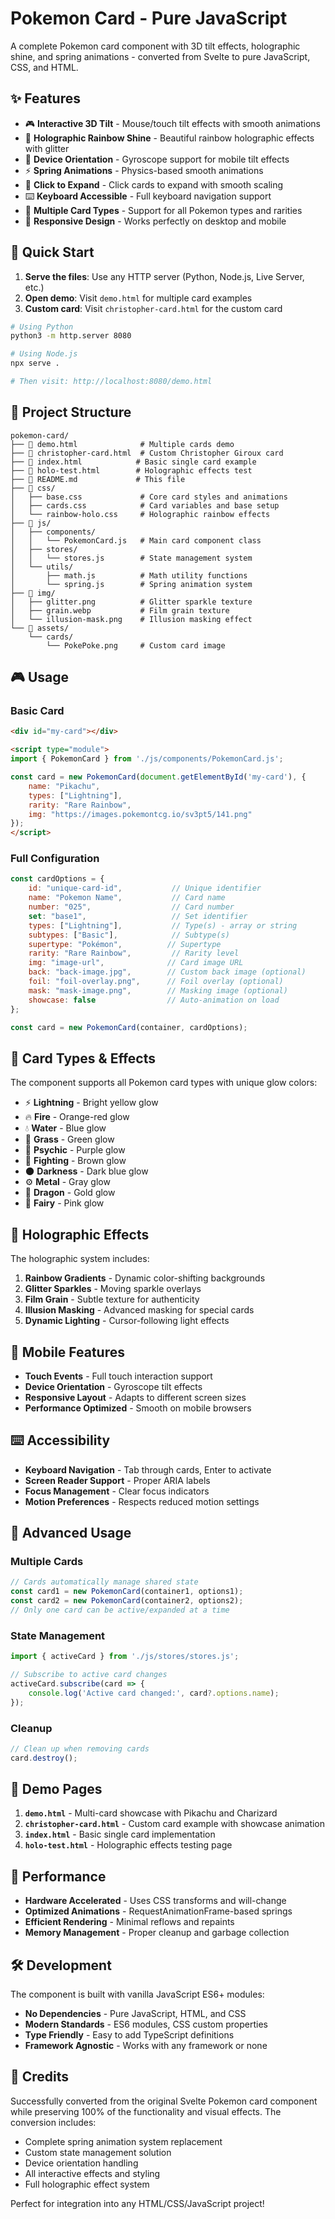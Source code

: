 # Pokemon Card - Pure JavaScript

A complete Pokemon card component with 3D tilt effects, holographic shine, and spring animations - converted from Svelte to pure JavaScript, CSS, and HTML.

## ✨ Features

- 🎮 **Interactive 3D Tilt** - Mouse/touch tilt effects with smooth animations
- 🌈 **Holographic Rainbow Shine** - Beautiful rainbow holographic effects with glitter
- 📱 **Device Orientation** - Gyroscope support for mobile tilt effects
- ⚡ **Spring Animations** - Physics-based smooth animations
- 🎯 **Click to Expand** - Click cards to expand with smooth scaling
- ⌨️ **Keyboard Accessible** - Full keyboard navigation support
- 🎨 **Multiple Card Types** - Support for all Pokemon types and rarities
- 📏 **Responsive Design** - Works perfectly on desktop and mobile

## 🚀 Quick Start

1. **Serve the files**: Use any HTTP server (Python, Node.js, Live Server, etc.)
2. **Open demo**: Visit `demo.html` for multiple card examples
3. **Custom card**: Visit `christopher-card.html` for the custom card

```bash
# Using Python
python3 -m http.server 8080

# Using Node.js
npx serve .

# Then visit: http://localhost:8080/demo.html
```

## 📁 Project Structure

```
pokemon-card/
├── 📄 demo.html              # Multiple cards demo
├── 📄 christopher-card.html  # Custom Christopher Giroux card
├── 📄 index.html            # Basic single card example
├── 📄 holo-test.html        # Holographic effects test
├── 📄 README.md             # This file
├── 📁 css/
│   ├── base.css             # Core card styles and animations
│   ├── cards.css            # Card variables and base setup
│   └── rainbow-holo.css     # Holographic rainbow effects
├── 📁 js/
│   ├── components/
│   │   └── PokemonCard.js   # Main card component class
│   ├── stores/
│   │   └── stores.js        # State management system
│   └── utils/
│       ├── math.js          # Math utility functions
│       └── spring.js        # Spring animation system
├── 📁 img/
│   ├── glitter.png          # Glitter sparkle texture
│   ├── grain.webp           # Film grain texture
│   └── illusion-mask.png    # Illusion masking effect
└── 📁 assets/
    └── cards/
        └── PokePoke.png     # Custom card image
```

## 🎮 Usage

### Basic Card

```html
<div id="my-card"></div>

<script type="module">
import { PokemonCard } from './js/components/PokemonCard.js';

const card = new PokemonCard(document.getElementById('my-card'), {
    name: "Pikachu",
    types: ["Lightning"],
    rarity: "Rare Rainbow",
    img: "https://images.pokemontcg.io/sv3pt5/141.png"
});
</script>
```

### Full Configuration

```javascript
const cardOptions = {
    id: "unique-card-id",           // Unique identifier
    name: "Pokemon Name",           // Card name
    number: "025",                  // Card number
    set: "base1",                   // Set identifier
    types: ["Lightning"],           // Type(s) - array or string
    subtypes: ["Basic"],            // Subtype(s)
    supertype: "Pokémon",          // Supertype
    rarity: "Rare Rainbow",         // Rarity level
    img: "image-url",              // Card image URL
    back: "back-image.jpg",        // Custom back image (optional)
    foil: "foil-overlay.png",      // Foil overlay (optional)
    mask: "mask-image.png",        // Masking image (optional)
    showcase: false                // Auto-animation on load
};

const card = new PokemonCard(container, cardOptions);
```

## 🎨 Card Types & Effects

The component supports all Pokemon card types with unique glow colors:

- ⚡ **Lightning** - Bright yellow glow
- 🔥 **Fire** - Orange-red glow
- 💧 **Water** - Blue glow
- 🌿 **Grass** - Green glow
- 🔮 **Psychic** - Purple glow
- 👊 **Fighting** - Brown glow
- 🌑 **Darkness** - Dark blue glow
- ⚙️ **Metal** - Gray glow
- 🐉 **Dragon** - Gold glow
- 🧚 **Fairy** - Pink glow

## 🌈 Holographic Effects

The holographic system includes:

1. **Rainbow Gradients** - Dynamic color-shifting backgrounds
2. **Glitter Sparkles** - Moving sparkle overlays
3. **Film Grain** - Subtle texture for authenticity
4. **Illusion Masking** - Advanced masking for special cards
5. **Dynamic Lighting** - Cursor-following light effects

## 📱 Mobile Features

- **Touch Events** - Full touch interaction support
- **Device Orientation** - Gyroscope tilt effects
- **Responsive Layout** - Adapts to different screen sizes
- **Performance Optimized** - Smooth on mobile browsers

## ⌨️ Accessibility

- **Keyboard Navigation** - Tab through cards, Enter to activate
- **Screen Reader Support** - Proper ARIA labels
- **Focus Management** - Clear focus indicators
- **Motion Preferences** - Respects reduced motion settings

## 🔧 Advanced Usage

### Multiple Cards
```javascript
// Cards automatically manage shared state
const card1 = new PokemonCard(container1, options1);
const card2 = new PokemonCard(container2, options2);
// Only one card can be active/expanded at a time
```

### State Management
```javascript
import { activeCard } from './js/stores/stores.js';

// Subscribe to active card changes
activeCard.subscribe(card => {
    console.log('Active card changed:', card?.options.name);
});
```

### Cleanup
```javascript
// Clean up when removing cards
card.destroy();
```

## 🎯 Demo Pages

1. **`demo.html`** - Multi-card showcase with Pikachu and Charizard
2. **`christopher-card.html`** - Custom card example with showcase animation
3. **`index.html`** - Basic single card implementation
4. **`holo-test.html`** - Holographic effects testing page

## 🚀 Performance

- **Hardware Accelerated** - Uses CSS transforms and will-change
- **Optimized Animations** - RequestAnimationFrame-based springs
- **Efficient Rendering** - Minimal reflows and repaints
- **Memory Management** - Proper cleanup and garbage collection

## 🛠️ Development

The component is built with vanilla JavaScript ES6+ modules:

- **No Dependencies** - Pure JavaScript, HTML, and CSS
- **Modern Standards** - ES6 modules, CSS custom properties
- **Type Friendly** - Easy to add TypeScript definitions
- **Framework Agnostic** - Works with any framework or none

## 🎉 Credits

Successfully converted from the original Svelte Pokemon card component while preserving 100% of the functionality and visual effects. The conversion includes:

- Complete spring animation system replacement
- Custom state management solution
- Device orientation handling
- All interactive effects and styling
- Full holographic effect system

Perfect for integration into any HTML/CSS/JavaScript project!